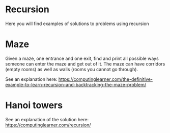 # Recursion


Here you will find examples of solutions to problems using recursion

# Maze
Given a maze, one entrance and one exit, find and print all possible ways someone can enter the maze and get out of it. The maze can have corridors (empty rooms) as well as walls (rooms you cannot go through).

See an explanation here: https://computinglearner.com/the-definitive-example-to-learn-recursion-and-backtracking-the-maze-problem/

# Hanoi towers
See an explanation of the solution here: https://computinglearner.com/recursion/
